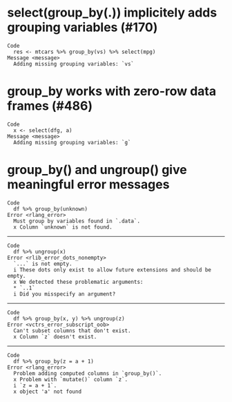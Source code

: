 # select(group_by(.)) implicitely adds grouping variables (#170)

    Code
      res <- mtcars %>% group_by(vs) %>% select(mpg)
    Message <message>
      Adding missing grouping variables: `vs`

# group_by works with zero-row data frames (#486)

    Code
      x <- select(dfg, a)
    Message <message>
      Adding missing grouping variables: `g`

# group_by() and ungroup() give meaningful error messages

    Code
      df %>% group_by(unknown)
    Error <rlang_error>
      Must group by variables found in `.data`.
      x Column `unknown` is not found.

---

    Code
      df %>% ungroup(x)
    Error <rlib_error_dots_nonempty>
      `...` is not empty.
      i These dots only exist to allow future extensions and should be empty.
      x We detected these problematic arguments:
      * `..1`
      i Did you misspecify an argument?

---

    Code
      df %>% group_by(x, y) %>% ungroup(z)
    Error <vctrs_error_subscript_oob>
      Can't subset columns that don't exist.
      x Column `z` doesn't exist.

---

    Code
      df %>% group_by(z = a + 1)
    Error <rlang_error>
      Problem adding computed columns in `group_by()`.
      x Problem with `mutate()` column `z`.
      i `z = a + 1`.
      x object 'a' not found

